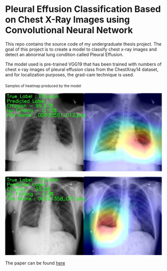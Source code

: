 # Pleural Effusion Classification Based on Chest X-Ray Images using Convolutional Neural Network

This repo contains the source code of my undergraduate thesis project. 
The goal of this project is to create a model to classify chest x-ray images and detect an abnormal lung condition called Pleural Effusion.

The model used is pre-trained VGG19 that has been trained with numbers of chest x-ray images of pleural effusion class from the ChestXray14 dataset,
and for localization purposes, the grad-cam technique is used.

<sub>Samples of heatmap produced by the model<sub>
<p><img src="graphs/Picture1.jpg" width="600" /></p>
<p><img src="graphs/Picture2.jpg" width="600" /></p>

The paper can be found [here](https://jiki.cs.ui.ac.id/index.php/jiki/article/view/898/437)
